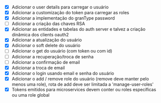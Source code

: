 - [X] Adicionar o user details para carregar o usuário
- [X] Adicionar a customização do token para carregar as roles
- [X] Adicionar a implementação do granType password
- [ ] Adicionar a criação das chaves RSA
- [X] Adicionar as entidades e tabelas do auth server e talvez a criação dinâmica dos clients oauth2
- [X] Adicionar a atualização do usuário
- [X] Adicionar o soft delete do usuário
- [ ] Adicionar o get do usuário (com token ou com id)
- [ ] Adicionar a recuperação/troca de senha
- [ ] Adicionar a confirmação de email
- [X] Adicionar a troca de email
- [X] Adicionar o login usando email e senha do usuário
- [X] Adicionar o add / remove role do usuário (remove deve manter pelo menos uma role), rota de add deve ser limitada a 'manage-user-roles'
- [X] Tokens emitidos para microservices devem conter ou roles específicas ou uma role global